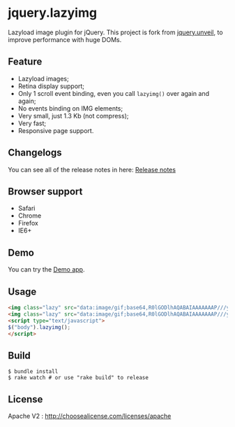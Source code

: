 jquery.lazyimg
==============

Lazyload image plugin for jQuery.
This project is fork from [jquery.unveil](https://github.com/luis-almeida/unveil), to improve performance with huge DOMs.

## Feature

- Lazyload images;
- Retina display support;
- Only 1 scroll event binding, even you call `lazyimg()` over again and again;
- No events binding on IMG elements;
- Very small, just 1.3 Kb (not compress); 
- Very fast;
- Responsive page support.

## Changelogs

You can see all of the release notes in here: [Release notes](https://github.com/huacnlee/jquery.lazyimg/releases)

## Browser support

- Safari
- Chrome
- Firefox
- IE6+

## Demo

You can try the [Demo app](http://huacnlee.github.io/jquery.lazyimg).

## Usage

```html
<img class="lazy" src="data:image/gif;base64,R0lGODlhAQABAIAAAAAAAP///yH5BAEAAAAALAAAAAABAAEAAAIBRAA7" data-src="http://foo.bar/item1.jpg" data-src-retina="http://foo.bar/item1@2x.jpg" />
<img class="lazy" src="data:image/gif;base64,R0lGODlhAQABAIAAAAAAAP///yH5BAEAAAAALAAAAAABAAEAAAIBRAA7" data-src="http://foo.bar/item2.jpg" data-src-retina="http://foo.bar/item2@2x.jpg" />
<script type="text/javascript">
$("body").lazyimg();
</script>
```

## Build

```
$ bundle install
$ rake watch # or use "rake build" to release
``` 

## License

Apache V2 : http://choosealicense.com/licenses/apache
